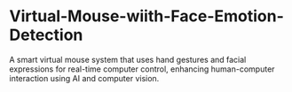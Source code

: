 # Virtual-Mouse-wiith-Face-Emotion-Detection
A smart virtual mouse system that uses hand gestures and facial expressions for real-time computer control, enhancing human-computer interaction using AI and computer vision.

